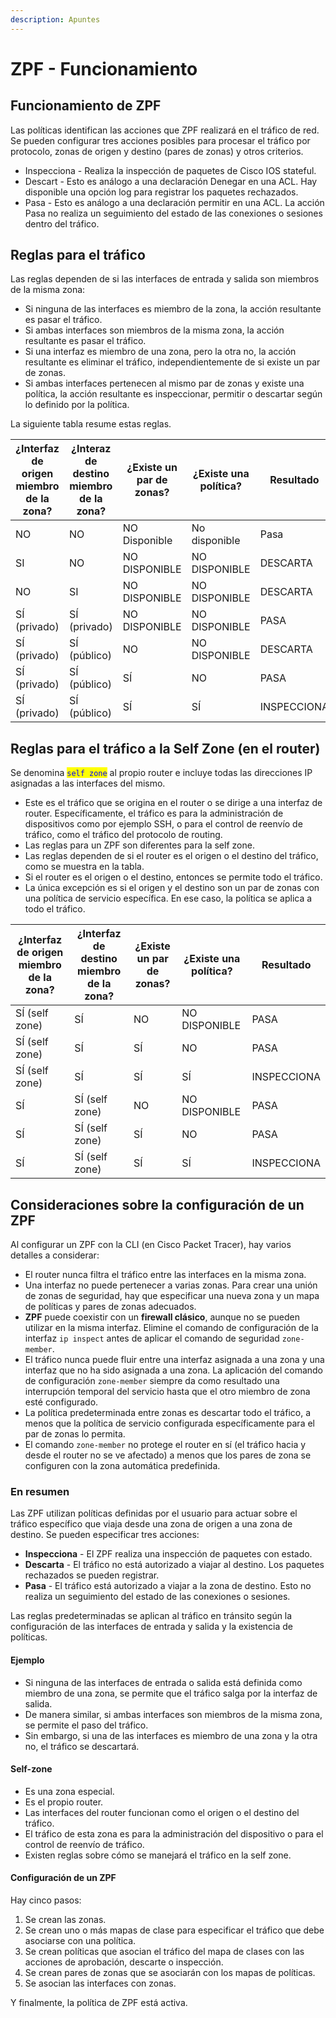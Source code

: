 ```yaml
---
description: Apuntes
---
```


# ZPF - Funcionamiento

## Funcionamiento de ZPF

Las políticas identifican las acciones que ZPF realizará en el tráfico de red. Se pueden configurar tres acciones posibles para procesar el tráfico por protocolo, zonas de origen y destino (pares de zonas) y otros criterios.

* Inspecciona - Realiza la inspección de paquetes de Cisco IOS stateful.
* Descart - Esto es análogo a una declaración Denegar en una ACL. Hay disponible una opción log para registrar los paquetes rechazados.
* Pasa - Esto es análogo a una declaración permitir en una ACL. La acción Pasa no realiza un seguimiento del estado de las conexiones o sesiones dentro del tráfico.

## Reglas para el tráfico

Las reglas dependen de si las interfaces de entrada y salida son miembros de la misma zona:

* Si ninguna de las interfaces es miembro de la zona, la acción resultante es pasar el tráfico.
* Si ambas interfaces son miembros de la misma zona, la acción resultante es pasar el tráfico.
* Si una interfaz es miembro de una zona, pero la otra no, la acción resultante es eliminar el tráfico, independientemente de si existe un par de zonas.
* Si ambas interfaces pertenecen al mismo par de zonas y existe una política, la acción resultante es inspeccionar, permitir o descartar según lo definido por la política.

La siguiente  tabla resume estas reglas.

| ¿Interfaz de origen miembro de la zona? | ¿Interaz de destino miembro de la zona? | ¿Existe un par de zonas? | ¿Existe una política? | Resultado   |
| --------------------------------------- | --------------------------------------- | ------------------------ | --------------------- | ----------- |
| NO                                      | NO                                      | NO Disponible            | No disponible         | Pasa        |
| SI                                      | NO                                      | NO DISPONIBLE            | NO DISPONIBLE         | DESCARTA    |
| NO                                      | SI                                      | NO DISPONIBLE            | NO DISPONIBLE         | DESCARTA    |
| SÍ (privado)                            | SÍ (privado)                            | NO DISPONIBLE            | NO DISPONIBLE         | PASA        |
| SÍ (privado)                            | SÍ (público)                            | NO                       | NO DISPONIBLE         | DESCARTA    |
| SÍ (privado)                            | SÍ (público)                            | SÍ                       | NO                    | PASA        |
| SÍ (privado)                            | SÍ (público)                            | SÍ                       | SÍ                    | INSPECCIONA |



## Reglas para el tráfico a la Self Zone  (en el router)

Se denomina <mark style="color:blue;">`self zone`</mark> al propio router e incluye todas las direcciones IP asignadas a las interfaces del mismo.&#x20;



* Este es el tráfico que se origina en el router o se dirige a una interfaz de router. Específicamente, el tráfico es para la administración de dispositivos como por ejemplo SSH, o para el control de reenvío de tráfico, como el tráfico del protocolo de routing.&#x20;
* Las reglas para un ZPF son diferentes para la self zone.&#x20;
* Las reglas dependen de si el router es el origen o el destino del tráfico, como se muestra en la tabla.&#x20;
* Si el router es el origen o el destino, entonces se permite todo el tráfico.&#x20;
* La única excepción es si el origen y el destino son un par de zonas con una política de servicio específica. En ese caso, la política se aplica a todo el tráfico.

| ¿Interfaz de origen miembro de la zona? | ¿Interfaz de destino miembro de la zona? | ¿Existe un par de zonas? | ¿Existe una política? | Resultado   |
| --------------------------------------- | ---------------------------------------- | ------------------------ | --------------------- | ----------- |
| SÍ (self zone)                          | SÍ                                       | NO                       | NO DISPONIBLE         | PASA        |
| SÍ (self zone)                          | SÍ                                       | SÍ                       | NO                    | PASA        |
| SÍ (self zone)                          | SÍ                                       | SÍ                       | SÍ                    | INSPECCIONA |
| SÍ                                      | SÍ (self zone)                           | NO                       | NO DISPONIBLE         | PASA        |
| SÍ                                      | SÍ (self zone)                           | SÍ                       | NO                    | PASA        |
| SÍ                                      | SÍ (self zone)                           | SÍ                       | SÍ                    | INSPECCIONA |

## Consideraciones sobre la configuración de un ZPF

Al configurar un ZPF con la CLI (en Cisco Packet Tracer), hay varios detalles a considerar:

* El router nunca filtra el tráfico entre las interfaces en la misma zona.
* Una interfaz no puede pertenecer a varias zonas. Para crear una unión de zonas de seguridad, hay que especificar una nueva zona y un mapa de políticas y pares de zonas adecuados.
* **ZPF** puede coexistir con un **firewall clásico**, aunque no se pueden utilizar en la misma interfaz. Elimine el comando de configuración de la interfaz `ip inspect` antes de aplicar el comando de seguridad `zone-member`.
* El tráfico nunca puede fluir entre una interfaz asignada a una zona y una interfaz que no ha sido asignada a una zona. La aplicación del comando de configuración `zone-member` siempre da como resultado una interrupción temporal del servicio hasta que el otro miembro de zona esté configurado.
* La política predeterminada entre zonas es descartar todo el tráfico, a menos que la política de servicio configurada específicamente para el par de zonas lo permita.
* El comando `zone-member` no protege el router en sí (el tráfico hacia y desde el router no se ve afectado) a menos que los pares de zona se configuren con la zona automática predefinida.

### &#x20;En resumen

Las ZPF utilizan políticas definidas por el usuario para actuar sobre el tráfico específico que viaja desde una zona de origen a una zona de destino. Se pueden especificar tres acciones:

* **Inspecciona** - El ZPF realiza una inspección de paquetes con estado.
* **Descarta** - El tráfico no está autorizado a viajar al destino. Los paquetes rechazados se pueden registrar.
* **Pasa** - El tráfico está autorizado a viajar a la zona de destino. Esto no realiza un seguimiento del estado de las conexiones o sesiones.

Las reglas predeterminadas se aplican al tráfico en tránsito según la configuración de las interfaces de entrada y salida y la existencia de políticas.&#x20;

#### Ejemplo&#x20;

* Si ninguna de las interfaces de entrada o salida está definida como miembro de una zona, se permite que el tráfico salga por la interfaz de salida.&#x20;
* De manera similar, si ambas interfaces son miembros de la misma zona, se permite el paso del tráfico.&#x20;
* Sin embargo, si una de las interfaces es miembro de una zona y la otra no, el tráfico se descartará.&#x20;

#### Self-zone

* Es una zona especial.&#x20;
* Es el propio router.&#x20;
* Las interfaces del router funcionan como el origen o el destino del tráfico.&#x20;
* El tráfico de esta zona es para la administración del dispositivo o para el control de reenvío de tráfico.&#x20;
* Existen reglas sobre cómo se manejará el tráfico en la self zone.

#### Configuración de un ZPF

Hay cinco pasos:

1. Se crean las zonas.
2. Se crean uno o más mapas de clase para especificar el tráfico que debe asociarse con una política.
3. Se crean políticas que asocian el tráfico del mapa de clases con las acciones de aprobación, descarte o inspección.
4. Se crean pares de zonas que se asociarán con los mapas de políticas.
5. Se asocian las interfaces con zonas.&#x20;

Y finalmente, la política de ZPF está activa.

